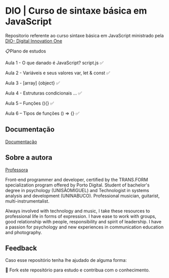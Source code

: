 
# DIO | Curso de sintaxe básica em JavaScript      

Repositorio referente ao curso sintaxe básica em JavaScript ministrado pela [DIO- Digital Innovation One](https://www.dio.me/)

📋Plano de estudos

Aula 1 - O que danado é JavaScript? script.js ✅

Aula 2 - Variáveis e seus valores var, let & const ✅

Aula 3 - [array] {object} ✅

Aula 4 - Estruturas condicionais ... ✅

Aula 5 – Funções (){} ✅

Aula 6 – Tipos de funções () => {} ✅




## Documentação

[Documentação](https://developer.mozilla.org/pt-BR/docs/Learn/JavaScript)


## Sobre a autora
[Professora](https://github.com/DianaMartine)

 Front-end programmer and developer, certified by the TRANS.FORM specialization program offered by Porto Digital. Student of bachelor's degree in psychology (UNISÃOMIGUEL) and Technologist in systems analysis and development (UNINABUCO). Professional musician, guitarist, multi-instrumentalist.

Always involved with technology and music, I take these resources to professional life in forms of expression. I have ease to work with groups, good relationship with people, responsibility and spirit of leadership. I have a passion for psychology and new experiences in communication education and photography.

## Feedback

Caso esse repositório tenha lhe ajudado de alguma forma:

🤝 Fork este repositório para estudo e contribua com o conhecimento.


